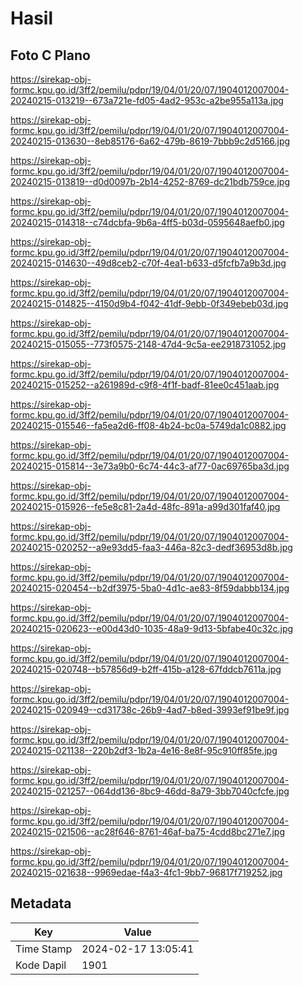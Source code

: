 # Hasil

## Foto C Plano

https://sirekap-obj-formc.kpu.go.id/3ff2/pemilu/pdpr/19/04/01/20/07/1904012007004-20240215-013219--673a721e-fd05-4ad2-953c-a2be955a113a.jpg

https://sirekap-obj-formc.kpu.go.id/3ff2/pemilu/pdpr/19/04/01/20/07/1904012007004-20240215-013630--8eb85176-6a62-479b-8619-7bbb9c2d5166.jpg

https://sirekap-obj-formc.kpu.go.id/3ff2/pemilu/pdpr/19/04/01/20/07/1904012007004-20240215-013819--d0d0097b-2b14-4252-8769-dc21bdb759ce.jpg

https://sirekap-obj-formc.kpu.go.id/3ff2/pemilu/pdpr/19/04/01/20/07/1904012007004-20240215-014318--c74dcbfa-9b6a-4ff5-b03d-0595648aefb0.jpg

https://sirekap-obj-formc.kpu.go.id/3ff2/pemilu/pdpr/19/04/01/20/07/1904012007004-20240215-014630--49d8ceb2-c70f-4ea1-b633-d5fcfb7a9b3d.jpg

https://sirekap-obj-formc.kpu.go.id/3ff2/pemilu/pdpr/19/04/01/20/07/1904012007004-20240215-014825--4150d9b4-f042-41df-9ebb-0f349ebeb03d.jpg

https://sirekap-obj-formc.kpu.go.id/3ff2/pemilu/pdpr/19/04/01/20/07/1904012007004-20240215-015055--773f0575-2148-47d4-9c5a-ee2918731052.jpg

https://sirekap-obj-formc.kpu.go.id/3ff2/pemilu/pdpr/19/04/01/20/07/1904012007004-20240215-015252--a261989d-c9f8-4f1f-badf-81ee0c451aab.jpg

https://sirekap-obj-formc.kpu.go.id/3ff2/pemilu/pdpr/19/04/01/20/07/1904012007004-20240215-015546--fa5ea2d6-ff08-4b24-bc0a-5749da1c0882.jpg

https://sirekap-obj-formc.kpu.go.id/3ff2/pemilu/pdpr/19/04/01/20/07/1904012007004-20240215-015814--3e73a9b0-6c74-44c3-af77-0ac69765ba3d.jpg

https://sirekap-obj-formc.kpu.go.id/3ff2/pemilu/pdpr/19/04/01/20/07/1904012007004-20240215-015926--fe5e8c81-2a4d-48fc-891a-a99d301faf40.jpg

https://sirekap-obj-formc.kpu.go.id/3ff2/pemilu/pdpr/19/04/01/20/07/1904012007004-20240215-020252--a9e93dd5-faa3-446a-82c3-dedf36953d8b.jpg

https://sirekap-obj-formc.kpu.go.id/3ff2/pemilu/pdpr/19/04/01/20/07/1904012007004-20240215-020454--b2df3975-5ba0-4d1c-ae83-8f59dabbb134.jpg

https://sirekap-obj-formc.kpu.go.id/3ff2/pemilu/pdpr/19/04/01/20/07/1904012007004-20240215-020623--e00d43d0-1035-48a9-9d13-5bfabe40c32c.jpg

https://sirekap-obj-formc.kpu.go.id/3ff2/pemilu/pdpr/19/04/01/20/07/1904012007004-20240215-020748--b57856d9-b2ff-415b-a128-67fddcb7611a.jpg

https://sirekap-obj-formc.kpu.go.id/3ff2/pemilu/pdpr/19/04/01/20/07/1904012007004-20240215-020949--cd31738c-26b9-4ad7-b8ed-3993ef91be9f.jpg

https://sirekap-obj-formc.kpu.go.id/3ff2/pemilu/pdpr/19/04/01/20/07/1904012007004-20240215-021138--220b2df3-1b2a-4e16-8e8f-95c910ff85fe.jpg

https://sirekap-obj-formc.kpu.go.id/3ff2/pemilu/pdpr/19/04/01/20/07/1904012007004-20240215-021257--064dd136-8bc9-46dd-8a79-3bb7040cfcfe.jpg

https://sirekap-obj-formc.kpu.go.id/3ff2/pemilu/pdpr/19/04/01/20/07/1904012007004-20240215-021506--ac28f646-8761-46af-ba75-4cdd8bc271e7.jpg

https://sirekap-obj-formc.kpu.go.id/3ff2/pemilu/pdpr/19/04/01/20/07/1904012007004-20240215-021638--9969edae-f4a3-4fc1-9bb7-96817f719252.jpg


## Metadata

| Key        | Value               |
| ---------- | ------------------- |
| Time Stamp | 2024-02-17 13:05:41 |
| Kode Dapil | 1901                |



